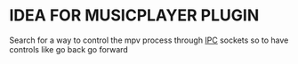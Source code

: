 # IDEA FOR MUSICPLAYER PLUGIN

Search for a way to control the mpv process through [IPC](https://mpv.io/manual/master/#json-ipc) sockets so to have controls like go back go forward 